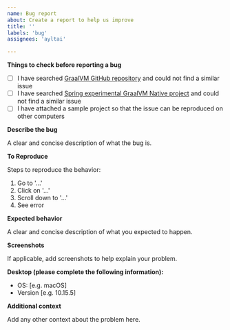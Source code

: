 ```yaml
---
name: Bug report
about: Create a report to help us improve
title: ''
labels: 'bug'
assignees: 'ayltai'

---
```


**Things to check before reporting a bug**

- [ ] I have searched [GraalVM GitHub repository](https://github.com/oracle/graal/issues) and could not find a similar issue 
- [ ] I have searched [Spring experimental GraalVM Native project](https://github.com/spring-projects-experimental/spring-graalvm-native/issues) and could not find a similar issue
- [ ] I have attached a sample project so that the issue can be reproduced on other computers

**Describe the bug**

A clear and concise description of what the bug is.

**To Reproduce**

Steps to reproduce the behavior:

1. Go to '...'
2. Click on '...'
3. Scroll down to '...'
4. See error

**Expected behavior**

A clear and concise description of what you expected to happen.

**Screenshots**

If applicable, add screenshots to help explain your problem.

**Desktop (please complete the following information):**

 - OS: [e.g. macOS]
 - Version [e.g. 10.15.5]

**Additional context**

Add any other context about the problem here.
